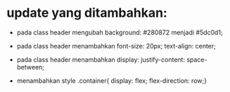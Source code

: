 # update yang ditambahkan:
* pada class header mengubah background: #280872 menjadi #5dc0d1;
* pada class header menambahkan font-size: 20px; text-align: center;
* pada class header menambahkan display: justify-content: space-between;

* menambahkan style .container{ display: flex; flex-direction: row;}

